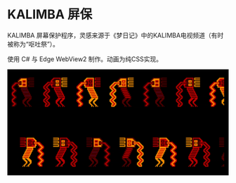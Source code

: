 ﻿# KALIMBA 屏保

KALIMBA 屏幕保护程序，灵感来源于《梦日记》中的KALIMBA电视频道（有时被称为“呕吐祭”）。

使用 C# 与 Edge WebView2 制作。动画为纯CSS实现。

![Screenshot](screenshot.png)